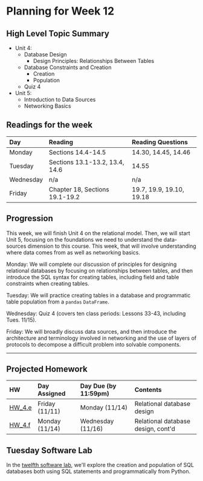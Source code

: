# Planning for Week 12

## High Level Topic Summary

  - Unit 4:
    - Database Design
        - Design Principles: Relationships Between Tables
    - Database Constraints and Creation
        - Creation
        - Population
    - Quiz 4
  - Unit 5:
    - Introduction to Data Sources
    - Networking Basics


## Readings for the week

Day        | Reading      | Reading Questions
:--------- |:-------------|:----------------------------------
Monday     | Sections 14.4-14.5 | 14.30, 14.45, 14.46
Tuesday    | Sections 13.1-13.2, 13.4, 14.6 | 14.55
Wednesday  | n/a | n/a
Friday     | Chapter 18, Sections 19.1-19.2 | 19.7, 19.9, 19.10, 19.18

## Progression

This week, we will finish Unit 4 on the relational model.  Then, we will start Unit 5, focusing on the foundations we need to understand the data-sources dimension to this course.  This week, that will involve understanding where data comes from as well as networking basics.

Monday: We will complete our discussion of principles for designing relational databases by focusing on relationships between tables, and then introduce the SQL syntax for creating tables, including field and table constraints when creating tables.

Tuesday: We will practice creating tables in a database and programmatic table population from a `pandas` `DataFrame`.

Wednesday: Quiz 4 (covers ten class periods: Lessons 33-43, including Tues. 11/15).

Friday: We will broadly discuss data sources, and then introduce the architecture and terminology involved in networking and the use of layers of protocols to decompose a difficult problem into solvable components.

---

## Projected Homework

HW | Day Assigned  | Day Due (by 11:59pm) | Contents
:--|:--------|:--------|:------------
[HW_4.e](../hw/HW_4.e/README.md) | Friday (11/11) | Monday (11/14) | Relational database design
[HW_4.f](../hw/HW_4.f/README.md) | Monday (11/14) | Wednesday (11/16) | Relational database design, cont'd

## Tuesday Software Lab

In the [twelfth software lab](../sw_lab/lab_12/README.md), we'll explore the creation and population of SQL databases both using SQL statements and programmatically from Python.
